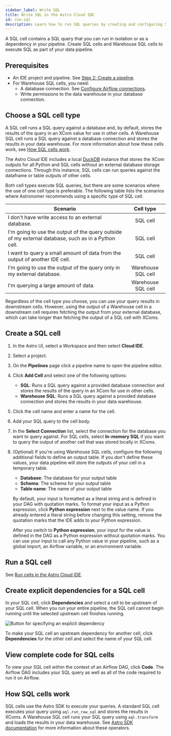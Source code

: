 ```yaml
---
sidebar_label: Write SQL
title: Write SQL in the Astro Cloud IDE
id: run-sql
description: Learn how to run SQL queries by creating and configuring SQL cells in the Astro Cloud IDE.
---
```


A SQL cell contains a SQL query that you can run in isolation or as a dependency in your pipeline. Create SQL cells and Warehouse SQL cells to execute SQL as part of your data pipeline. 

## Prerequisites 

- An IDE project and pipeline. See [Step 2: Create a pipeline](/astro/cloud-ide/quickstart.md#step-2-create-a-pipeline).
- For Warehouse SQL cells, you need: 
    - A database connection. See [Configure Airflow connections](/astro/cloud-ide/configure-project-environment.md#configure-airflow-connections).
    - Write permissions to the data warehouse in your database connection. 

## Choose a SQL cell type

A SQL cell runs a SQL query against a database and, by default, stores the results of the query in an XCom value for use in other cells. A Warehouse SQL cell runs a SQL query against a database connection and stores the results in your data warehouse. For more information about how these cells work, see [How SQL cells work](#how-sql-cells-work).

The Astro Cloud IDE includes a local [DuckDB](https://duckdb.org/) instance that stores the XCom outputs for all Python and SQL cells without an external database storage connections. Through this instance, SQL cells can run queries against the dataframe or table outputs of other cells. 

Both cell types execute SQL queries, but there are some scenarios where the use of one cell type is preferable. The following table lists the scenarios where Astronomer recommends using a specific type of SQL cell.
  
| Scenario                                                                                            |     Cell type      |
| --------------------------------------------------------------------------------------------------- | :----------------: |
| I don't have write access to an external database.                                                  |      SQL cell      |
| I'm going to use the output of the query outside of my external database, such as in a Python cell. |      SQL cell      |
| I want to query a small amount of data from the output of another IDE cell.                         |      SQL cell      |
| I'm going to use the output of the query only in my external database.                              | Warehouse SQL cell |
| I'm querying a large amount of data.                                                                | Warehouse SQL cell |
  
Regardless of the cell type you choose, you can use your query results in downstream cells. However, using the output of a Warehouse cell in a downstream cell requires fetching the output from your external database, which can take longer than fetching the output of a SQL cell with XComs.

## Create a SQL cell

1. In the Astro UI, select a Workspace and then select **Cloud IDE**.

2. Select a project.

3. On the **Pipelines** page click a pipeline name to open the pipeline editor.

4. Click **Add Cell** and select one of the following options:

    - **SQL**: Runs a SQL query against a provided database connection and stores the results of the query in an XCom for use in other cells.
    - **Warehouse SQL**: Runs a SQL query against a provided database connection and stores the results in your data warehouse.

5. Click the cell name and enter a name for the cell.

6. Add your SQL query to the cell body.

7. In the **Select Connection** list, select the connection for the database you want to query against. For SQL cells, select **In-memory SQL** if you want to query the output of another cell that was stored locally in XComs.

8. (Optional) If you're using Warehouse SQL cells, configure the following additional fields to define an output table. If you don't define these values, your data pipeline will store the outputs of your cell in a temporary table.

    - **Database**: The database for your output table
    - **Schema**:  The schema for your output table
    - **Table name**: The name of your output table

    By default, your input is formatted as a literal string and is defined in your DAG with quotation marks. To format your input as a Python expression, click **Python expression** next to the value name. If you already entered a literal string before changing this setting, remove the quotation marks that the IDE adds to your Python expression.
    
    After you switch to **Python expression**, your input for the value is defined in the DAG as a Python expression without quotation marks. You can use your input to call any Python value in your pipeline, such as a global import, an Airflow variable, or an environment variable. 

## Run a SQL cell

See [Run cells in the Astro Cloud IDE](run-cells.md).

## Create explicit dependencies for a SQL cell

In your SQL cell, click **Dependencies** and select a cell to be upstream of your SQL cell. When you run your entire pipeline, the SQL cell cannot begin running until the selected upstream cell finishes running.

![Button for specifying an explicit dependency](/img/cloud-ide/create-dependency.png)

To make your SQL cell an upstream dependency for another cell, click **Dependencies** for the other cell and select the name of your SQL cell. 

## View complete code for SQL cells

To view your SQL cell within the context of an Airflow DAG, click **Code**. The Airflow DAG includes your SQL query as well as all of the code required to run it on Airflow.

## How SQL cells work

SQL cells use the Astro SDK to execute your queries. A standard SQL cell executes your query using `aql.run_raw_sql` and stores the results in XComs. A Warehouse SQL cell runs your SQL query using `aql.transform` and loads the results in your data warehouse. See [Astro SDK documentation](https://astro-sdk-python.readthedocs.io/en/stable/astro/sql/operators/raw_sql.html) for more information about these operators.
